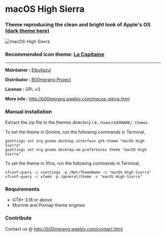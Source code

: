 # macOS High Sierra 
### Theme reproducing the clean and bright look of Apple's OS [(dark theme here)](https://github.com/B00merang-Project/macOS-High-Sierra-Dark)

![macOS-High Sierra](https://b00merang.weebly.com/uploads/1/6/8/1/16813022/macos-high-sierra-2_orig.png)

### Recommended icon theme: [La Capitaine](https://github.com/keeferrourke/la-capitaine-icon-theme)

***

**Maintainer :** [Elbullazul](https://github.com/Elbullazul)

**Distributor :** [B00merang Project](https://github.com/B00merang-Project)

**License :** GPL v3

**More info :** http://b00merang.weebly.com/macos-sierra.html

### Manual installation

Extract the zip file to the themes directory i.e. `/home/USERNAME/.themes`

To set the theme in Gnome, run the following commands in Terminal,

```
gsettings set org.gnome.desktop.interface gtk-theme "macOS High Sierra"
gsettings set org.gnome.desktop.wm.preferences theme "macOS High Sierra"
```

To set the theme in Xfce, run the following commands in Terminal,

```
xfconf-query -c xsettings -p /Net/ThemeName -s "macOS High Sierra"
xfconf-query -c xfwm4 -p /general/theme -s "macOS High Sierra"
```

### Requirements

- GTK+ 3.18 or above
- Murrine and Pixmap theme engines

### Contribute

Contact us @ http://b00merang.weebly.com/contact.html
